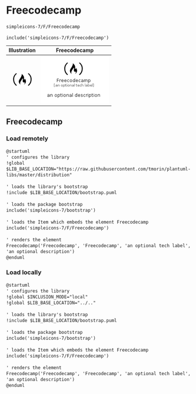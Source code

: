 # Freecodecamp


```text
simpleicons-7/F/Freecodecamp
```

```text
include('simpleicons-7/F/Freecodecamp')
```



| Illustration | Freecodecamp |
| :---: | :---: |
| ![illustration for Illustration](../../simpleicons-7/F/Freecodecamp.png) | ![illustration for Freecodecamp](../../simpleicons-7/F/Freecodecamp.Local.png) |




## Freecodecamp

### Load remotely
```plantuml
@startuml
' configures the library
!global $LIB_BASE_LOCATION="https://raw.githubusercontent.com/tmorin/plantuml-libs/master/distribution"

' loads the library's bootstrap
!include $LIB_BASE_LOCATION/bootstrap.puml

' loads the package bootstrap
include('simpleicons-7/bootstrap')

' loads the Item which embeds the element Freecodecamp
include('simpleicons-7/F/Freecodecamp')

' renders the element
Freecodecamp('Freecodecamp', 'Freecodecamp', 'an optional tech label', 'an optional description')
@enduml
```

### Load locally
```plantuml
@startuml
' configures the library
!global $INCLUSION_MODE="local"
!global $LIB_BASE_LOCATION="../.."

' loads the library's bootstrap
!include $LIB_BASE_LOCATION/bootstrap.puml

' loads the package bootstrap
include('simpleicons-7/bootstrap')

' loads the Item which embeds the element Freecodecamp
include('simpleicons-7/F/Freecodecamp')

' renders the element
Freecodecamp('Freecodecamp', 'Freecodecamp', 'an optional tech label', 'an optional description')
@enduml
```

